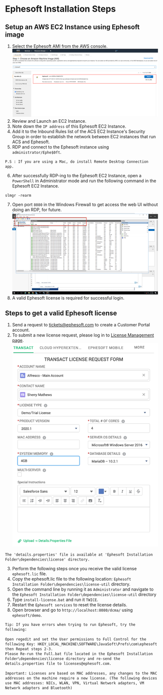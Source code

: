 # Ephesoft Installation Steps

## Setup an AWS EC2 Instance using Ephesoft image
1. Select the Ephesoft AMI from the AWS console.![Ephesoft-image](resources/1.png)
2. Review and Launch an EC2 Instance.
3. Note down the `IP address` of this Ephesoft EC2 Instance.
4. Add it to the Inbound Rules list of the ACS EC2 Instance's Security Group in order to establish the network between EC2 instances that run ACS and Ephesoft.
5. RDP and connect to the Ephesoft instance using `administrator/Ephe$0ft`.
```
P.S : If you are using a Mac, do install Remote Desktop Connection app.
```
6. After successfully RDP-ing to the Ephesoft EC2 Instance, open a `PowerShell` in Administrator mode and run the following command in the Ephesoft EC2 Instance.
```
slmgr -rearm
```
7. Open port `8080` in the Windows Firewall to get access the web UI without doing an RDP, for future.![win-firewall](resources/2.png)
8. A valid Ephesoft license is required for successful login.

## Steps to get a valid Ephesoft license

1. Send a request to tickets@ephesoft.com to create a Customer Portal account.
2. To submit a new license request, please log in to [License Management page](https://ephesoft.force.com/login?ec=302&startURL=%2Fs%2Flicenses).![license-request](resources/3.png)
```
The 'details.properties' file is available at 'Ephesoft Installation Folder\dependencies\license' directory.
```
3.  Perform the following steps once you receive the valid license `ephesoft.lic` file.
4.  Copy the ephesoft.lic file to the following location: `Ephesoft Installation Folder\dependencies\license-util` directory.
5.  Open the command line by running it as `Administrator` and navigate to the `Ephesoft Installation Folder\dependencies\license-util` directory
6.  Type `install-license.bat` and run it `TWICE`.
7.  Restart the `Ephesoft services` to reset the license details.
8.  Open browser and go to `http://localhost:8080/dcma/` using `ephesoft/demo`.

```
Tip: If you have errors when trying to run Ephesoft, try the following:

Open regedit and set the User permissions to Full Control for the following Key: HKEY_LOCAL_MACHINE\SOFTWARE\JavaSoft\Prefs\com\ephesoft  then Repeat steps 2-3.
Please Re-run the Full.bat file located in the Ephesoft Installation Folder\dependencies\license directory and re-send the details.properties file to licenses@ephesoft.com.

Important: Licenses are based on MAC addresses, any changes to the MAC addresses on the machine require a new license. (The following devices use MAC addresses: NICs, WLAN, VPN, Virtual Network adapters, VM Network adapters and Bluetooth)
```